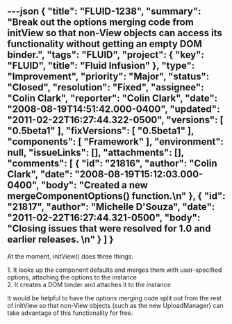 ---json
{
  "title": "FLUID-1238",
  "summary": "Break out the options merging code from initView so that non-View objects can access its functionality without getting an empty DOM binder.",
  "tags": "FLUID",
  "project": {
    "key": "FLUID",
    "title": "Fluid Infusion"
  },
  "type": "Improvement",
  "priority": "Major",
  "status": "Closed",
  "resolution": "Fixed",
  "assignee": "Colin Clark",
  "reporter": "Colin Clark",
  "date": "2008-08-19T14:51:42.000-0400",
  "updated": "2011-02-22T16:27:44.322-0500",
  "versions": [
    "0.5beta1"
  ],
  "fixVersions": [
    "0.5beta1"
  ],
  "components": [
    "Framework"
  ],
  "environment": null,
  "issueLinks": [],
  "attachments": [],
  "comments": [
    {
      "id": "21816",
      "author": "Colin Clark",
      "date": "2008-08-19T15:12:03.000-0400",
      "body": "Created a new mergeComponentOptions() function.\n"
    },
    {
      "id": "21817",
      "author": "Michelle D'Souza",
      "date": "2011-02-22T16:27:44.321-0500",
      "body": "Closing issues that were resolved for 1.0 and earlier releases.&#x20;\n"
    }
  ]
}
---
At the moment, initView() does three things:

1\. It looks up the component defaults and merges them with user-specified options, attaching the options to the instance\
2\. It creates a DOM binder and attaches it to the instance

It would be helpful to have the options merging code split out from the rest of initView so that non-View objects (such as the new UploadManager) can take advantage of this functionality for free.

        